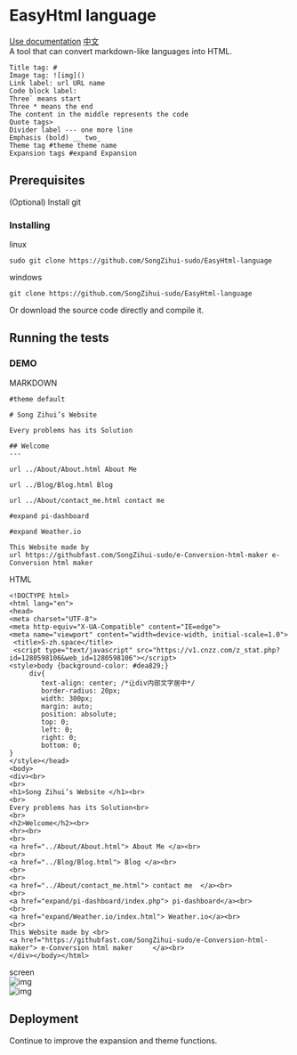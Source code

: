 # EasyHtml language    
[Use documentation](https://github.com/SongZihui-sudo/EasyHtml-language/blob/main/Use_documentation_english.md) [中文](https://github.com/SongZihui-sudo/e-Conversion-html-maker/blob/main/README.md)   
A tool that can convert markdown-like languages into HTML.    
```
Title tag: #
Image tag: ![img]()
Link label: url URL name
Code block label:
Three` means start
Three * means the end
The content in the middle represents the code
Quote tags>
Divider label --- one more line
Emphasis (bold) __ two_
Theme tag #theme theme name   
Expansion tags #expand Expansion    
```
## Prerequisites   
(Optional) Install git   

### Installing  
linux
```
sudo git clone https://github.com/SongZihui-sudo/EasyHtml-language
```
windows
```
git clone https://github.com/SongZihui-sudo/EasyHtml-language
```
Or download the source code directly and compile it.     
## Running the tests   
### DEMO
MARKDOWN    
```
#theme default

# Song Zihui’s Website 

Every problems has its Solution

## Welcome
---

url ../About/About.html About Me 

url ../Blog/Blog.html Blog 

url ../About/contact_me.html contact me  

#expand pi-dashboard

#expand Weather.io

This Website made by 
url https://githubfast.com/SongZihui-sudo/e-Conversion-html-maker e-Conversion html maker     
```
HTML
```
<!DOCTYPE html>
<html lang="en">
<head>
<meta charset="UTF-8">
<meta http-equiv="X-UA-Compatible" content="IE=edge">
<meta name="viewport" content="width=device-width, initial-scale=1.0">
 <title>S-zh.space</title>
 <script type="text/javascript" src="https://v1.cnzz.com/z_stat.php?id=1280598106&web_id=1280598106"></script>
<style>body {background-color: #dea829;}
     div{
	    text-align: center; /*让div内部文字居中*/
	    border-radius: 20px;
	    width: 300px;
	    margin: auto;
	    position: absolute;
	    top: 0;
	    left: 0;
	    right: 0;
	    bottom: 0;
}
</style></head>
<body>
<div><br>
<br>
<h1>Song Zihui’s Website </h1><br>
<br>
Every problems has its Solution<br>
<br>
<h2>Welcome</h2><br>
<hr><br>
<br>
<a href="../About/About.html"> About Me </a><br>
<br>
<a href="../Blog/Blog.html"> Blog </a><br>
<br>
<br>
<a href="../About/contact_me.html"> contact me  </a><br>
<br>
<a href="expand/pi-dashboard/index.php"> pi-dashboard</a><br>
<br>
<a href="expand/Weather.io/index.html"> Weather.io</a><br>
<br>
This Website made by <br>
<a href="https://githubfast.com/SongZihui-sudo/e-Conversion-html-maker"> e-Conversion html maker     </a><br>
</div></body></html>
```
screen    
![img](https://pcsdata.baidu.com/thumbnail/b5149785al641405bec3030a7c2d0688?fid=224912513-16051585-575905765536221&rt=pr&sign=FDTAER-yUdy3dSFZ0SVxtzShv1zcMqd-5lSv6rgZksho1Bm2dpKTwyLogTo%3D&expires=2h&chkv=0&chkbd=0&chkpc=&dp-logid=8667193412418387505&dp-callid=0&time=1637420400&bus_no=26&size=c1600_u1600&quality=100&vuk=-&ft=video)   
![img](https://pcsdata.baidu.com/thumbnail/8a6e425d8ja041a7b7f3270e808efa50?fid=224912513-16051585-712206804854690&rt=pr&sign=FDTAER-yUdy3dSFZ0SVxtzShv1zcMqd-krznGJyjrX4ka1uGy5YKfN%2FVTc8%3D&expires=2h&chkv=0&chkbd=0&chkpc=&dp-logid=8681651910508396512&dp-callid=0&time=1637474400&bus_no=26&size=c1600_u1600&quality=100&vuk=-&ft=video)   
## Deployment     
Continue to improve the expansion and theme functions.    
